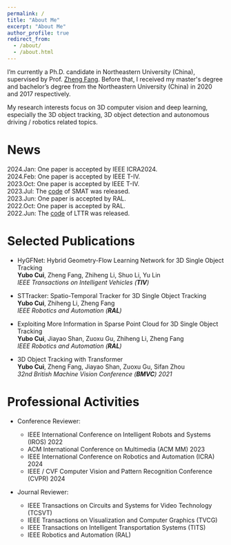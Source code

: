 ```yaml
---
permalink: /
title: "About Me"
excerpt: "About Me"
author_profile: true
redirect_from: 
  - /about/
  - /about.html
---
```


I’m currently a Ph.D. candidate in Northeastern University (China), supervised by Prof. [Zheng Fang](http://faculty.neu.edu.cn/fangzheng/zh_CN/index.htm). Before that, I received my master's degree and bachelor’s degree from the Northeastern University (China) in 2020 and 2017 respectively.

My research interests focus on 3D computer vision and deep learning, especially the 3D object tracking, 3D object detection and autonomous driving / robotics related topics.

News
======
2024.Jan: One paper is accepted by IEEE ICRA2024.  
2024.Feb: One paper is accepted by IEEE T-IV.  
2023.Oct: One paper is accepted by IEEE T-IV.  
2023.Jul: The [code](https://github.com/3bobo/smat) of SMAT was released.  
2023.Jun: One paper is accepted by RAL.  
2022.Oct: One paper is accepted by RAL.  
2022.Jun: The [code](https://github.com/3bobo/lttr) of LTTR was released.

Selected Publications
======
- HyGFNet: Hybrid Geometry-Flow Learning Network for 3D Single Object Tracking  
  **Yubo Cui**, Zheng Fang, Zhiheng Li, Shuo Li, Yu Lin  
  *IEEE Transactions on Intelligent Vehicles (**TIV**)*

- STTracker: Spatio-Temporal Tracker for 3D Single Object Tracking  
  **Yubo Cui**, Zhiheng Li, Zheng Fang  
  *IEEE Robotics and Automation (**RAL**)*

- Exploiting More Information in Sparse Point Cloud for 3D Single Object Tracking  
  **Yubo Cui**, Jiayao Shan, Zuoxu Gu, Zhiheng Li, Zheng Fang  
  *IEEE Robotics and Automation (**RAL**)*

- 3D Object Tracking with Transformer   
  **Yubo Cui**, Zheng Fang, Jiayao Shan, Zuoxu Gu, Sifan Zhou   
  *32nd British Machine Vision Conference (**BMVC**) 2021*

Professional Activities
======
- Conference Reviewer:
  * IEEE International Conference on Intelligent Robots and Systems (IROS) 2022
  * ACM International Conference on Multimedia (ACM MM) 2023
  * IEEE International Conference on Robotics and Automation (ICRA) 2024
  * IEEE / CVF Computer Vision and Pattern Recognition Conference (CVPR) 2024

- Journal Reviewer:
  * IEEE Transactions on Circuits and Systems for Video Technology (TCSVT)  
  * IEEE Transactions on Visualization and Computer Graphics (TVCG)
  * IEEE Transactions on Intelligent Transportation Systems (TITS)
  * IEEE Robotics and Automation (RAL)

<!-- <a href="https://info.flagcounter.com/yYJd"><img src="https://s01.flagcounter.com/count2/yYJd/bg_FFFFFF/txt_000000/border_CCCCCC/columns_2/maxflags_10/viewers_0/labels_0/pageviews_0/flags_0/percent_0/" alt="Flag Counter" border="0"></a> -->

<script type="text/javascript" id="mapmyvisitors" src="//mapmyvisitors.com/map.js?d=mRdZodJUFWapvqB1Ui3ijAF5ZXNEbYxxXHsxpnWfpFk&cl=ffffff&w=a"></script>